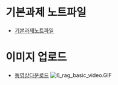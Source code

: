 # 기본과제 노트파일 
- [기본과제노트파일](6_rag_basic.ipynb)

# 이미지 업로드 
- [동영상다운로드](6_rag_basic_video.mov)
![6_rag_basic_video.GIF](6_rag_basic_video.GIF)
